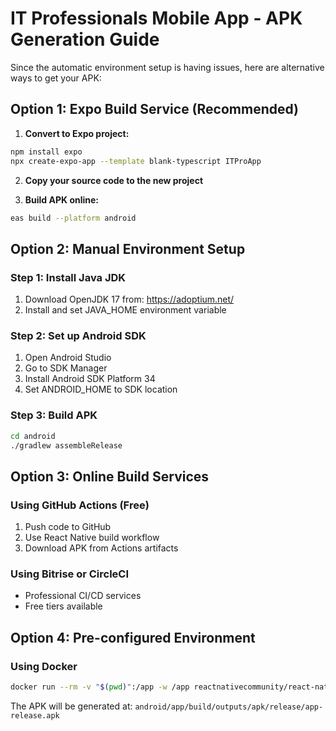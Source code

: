 # IT Professionals Mobile App - APK Generation Guide

Since the automatic environment setup is having issues, here are alternative ways to get your APK:

## Option 1: Expo Build Service (Recommended)

1. **Convert to Expo project:**

```bash
npm install expo
npx create-expo-app --template blank-typescript ITProApp
```

2. **Copy your source code to the new project**

3. **Build APK online:**

```bash
eas build --platform android
```

## Option 2: Manual Environment Setup

### Step 1: Install Java JDK

1. Download OpenJDK 17 from: https://adoptium.net/
2. Install and set JAVA_HOME environment variable

### Step 2: Set up Android SDK

1. Open Android Studio
2. Go to SDK Manager
3. Install Android SDK Platform 34
4. Set ANDROID_HOME to SDK location

### Step 3: Build APK

```bash
cd android
./gradlew assembleRelease
```

## Option 3: Online Build Services

### Using GitHub Actions (Free)

1. Push code to GitHub
2. Use React Native build workflow
3. Download APK from Actions artifacts

### Using Bitrise or CircleCI

- Professional CI/CD services
- Free tiers available

## Option 4: Pre-configured Environment

### Using Docker

```bash
docker run --rm -v "$(pwd)":/app -w /app reactnativecommunity/react-native-android:latest ./gradlew assembleRelease
```

The APK will be generated at:
`android/app/build/outputs/apk/release/app-release.apk`
